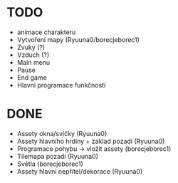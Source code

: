 # TODO
- animace charakteru
- Vytvoření mapy (Ryuuna0/borecjeborec1)
- Zvuky (?)
- Vzduch (?)
- Main menu
- Pause
- End game
- Hlavní programace funkčnosti

# DONE
- Assety okna/svíčky (Ryuuna0)
- Assety hlavního hrdiny + základ pozadí (Ryuuna0)
- Programace pohybu -> vložit assety (borecjeborec1)
- Tilemapa pozadí (Ryuuna0)
- Světla (borecjeborec1)
- Assety hlavní nepřítel/dekorace (Ryuuna0)
